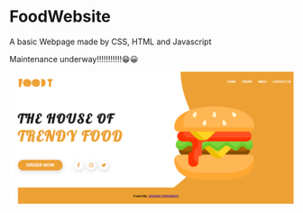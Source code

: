 # FoodWebsite
A basic Webpage made by CSS, HTML and Javascript



Maintenance underway!!!!!!!!!!!😁😀 

![screenshot](images/Screenshot-f.png)
